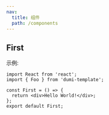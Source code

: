 ```yaml
---
nav:
  title: 组件
  path: /components
---
```


## First

示例:

```tsx
import React from 'react';
import { Foo } from 'dumi-template';

const First = () => {
  return <div>Hello World!</div>;
};
export default First;
```

<!-- More skills for writing demo: https://d.umijs.org/guide/demo-principle -->
